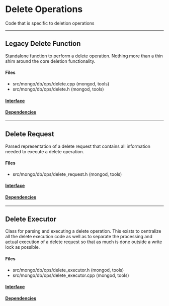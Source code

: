 # Delete Operations
Code that is specific to deletion operations


-------------

## Legacy Delete Function
Standalone function to perform a delete operation.  Nothing more than a thin shim around the core deletion functionality.

#### Files
- src/mongo/db/ops/delete.cpp   (mongod, tools)
- src/mongo/db/ops/delete.h   (mongod, tools)

#### [Interface](interface/0)

#### [Dependencies](dependencies/0)

-------------

## Delete Request
Parsed representation of a delete request that contains all information needed to execute a delete operation.

#### Files
- src/mongo/db/ops/delete\_request.h   (mongod, tools)

#### [Interface](interface/1)

#### [Dependencies](dependencies/1)

-------------

## Delete Executor
Class for parsing and executing a delete operation.  This exists to centralize all the delete execution code as well as to separate the processing and actual execution of a delete request so that as much is done outside a write lock as possible.

#### Files
- src/mongo/db/ops/delete\_executor.h   (mongod, tools)
- src/mongo/db/ops/delete\_executor.cpp   (mongod, tools)

#### [Interface](interface/2)

#### [Dependencies](dependencies/2)
